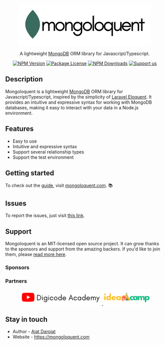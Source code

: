 <p align="center">
    <img src="./assets/logo.jpeg"/>
</p>

<p align="center">
    A lightweight <a href="https://mongodb.com" target="_blank">MongoDB</a> ORM library for Javascript/Typescript.
</p>

<p align="center">
<a href="https://www.npmjs.com/mongoloquent" target="_blank"><img src="https://img.shields.io/npm/v/mongoloquent.svg" alt="NPM Version" /></a>
<a href="https://www.npmjs.com/mongoloquent" target="_blank"><img src="https://img.shields.io/npm/l/mongoloquent.svg" alt="Package License" /></a>
<a href="https://www.npmjs.com/mongoloquent" target="_blank"><img src="https://img.shields.io/npm/dm/mongoloquent.svg" alt="NPM Downloads" /></a>
<a href="https://github.com/sponsors/ajatdarojat45"  target="_blank"><img src="https://img.shields.io/badge/Support%20us-Github%20Sponsor-41B883.svg" alt="Support us"></a>

</p>

## Description

Mongoloquent is a lightweight [MongoDB](https://www.mongodb.com) ORM library for Javascript/Typescript, inspired by the simplicity of [Laravel Eloquent](https://laravel.com). It provides an intuitive and expressive syntax for working with MongoDB databases, making it easy to interact with your data in a Node.js environment.

## Features

-   Easy to use
-   Intuitive and expressive syntax
-   Support several relationship types
-   Support the test environment

## Getting started

To check out the [guide](https://mongoloquent.com), visit [mongoloquent.com](https://mongoloquent.com). 📚

## Issues

To report the issues, just visit [this link](https://github.com/ajatdarojat45/mongoloquent/issues/new?assignees=ajatdarojat45&labels=bug&projects=&template=bug_report.md&title=%5BBUG%5D).

## Support

Mongoloquent is an MIT-licensed open source project. It can grow thanks to the sponsors and support from the amazing backers. If you'd like to join them, please [read more here](https://mongoloquent.com/docs/support).

### Sponsors

### Partners

<p align="center">
    <a href="https://youtube.com/@digicodeacademy" target="_blank">
    <img height="50px" src="./assets/digicode.png"/>
    </a>
    <a href="https://ideacamp.id" target="_blank">
    <img height="50px" src="./assets/ideacamp.png"/>
    </a>
</p>

## Stay in touch

-   Author - [Ajat Darojat](https://linkedin.com/in/ajatdarojat45)
-   Website - https://mongoloquent.com
